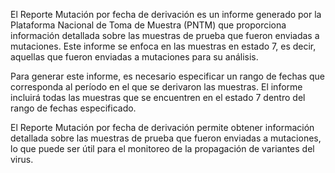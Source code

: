 El Reporte Mutación por fecha de derivación es un informe generado por la Plataforma Nacional de Toma de Muestra (PNTM) que proporciona información detallada sobre las muestras de prueba que fueron enviadas a mutaciones. Este informe se enfoca en las muestras en estado 7, es decir, aquellas que fueron enviadas a mutaciones para su análisis.

Para generar este informe, es necesario especificar un rango de fechas que corresponda al período en el que se derivaron las muestras. El informe incluirá todas las muestras que se encuentren en el estado 7 dentro del rango de fechas especificado.

El Reporte Mutación por fecha de derivación permite obtener información detallada sobre las muestras de prueba que fueron enviadas a mutaciones, lo que puede ser útil para el monitoreo de la propagación de variantes del virus.